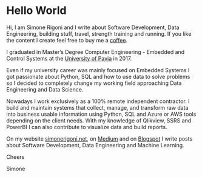 # Hello World

Hi, I am Simone Rigoni and I write about Software Development, Data Engineering, building stuff, travel, strength training and running. If you like the content I create feel free to buy me a [coffee](https://www.buymeacoffee.com/simonerigoni).

I graduated in Master’s Degree Computer Engineering - Embedded and Control Systems at the [University of Pavia](http://wcm-3.unipv.it/site/en/home.html) in 2017.

Even if my university career was mainly focused on Embedded Systems I got passionate about Python, SQL and how to use data to solve problems so I decided to completely change my working field approaching Data Engineering and Data Science.

Nowadays I work exclusively as a 100% remote independent contractor. I build and maintain systems that collect, manage, and transform raw data into business usable information using Python, SQL and Azure or AWS tools depending on the client needs. With my knowledge of Qlikview, SSRS and PowerBI I can also contribute to visualize data and build reports. 

On my website [simonerigoni.net](http://www.simonerigoni.net), on [Medium](https://medium.com/@simone-rigoni01) and on [Blogspot](https://simonerigoni01.blogspot.com/) I write posts about Software Development, Data Engineering and Machine Learning.

 
Cheers

Simone
